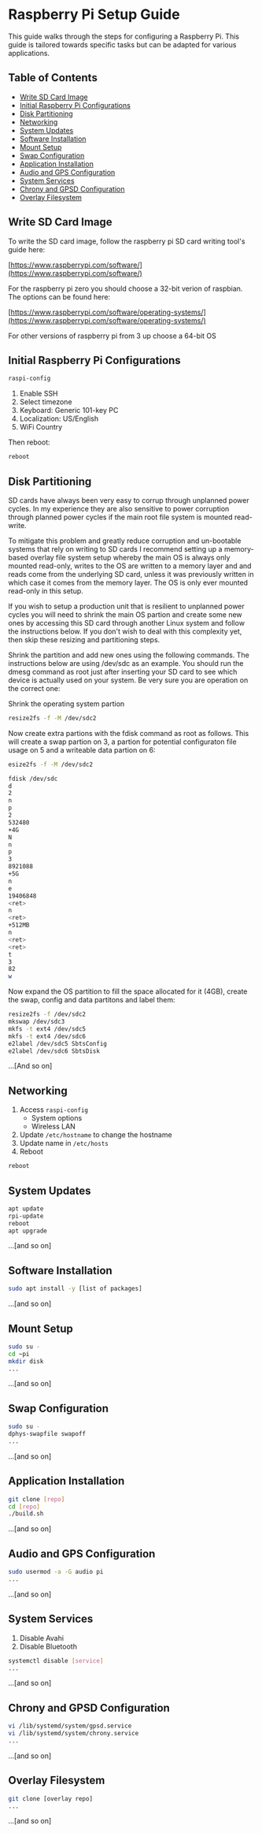 # Raspberry Pi Setup Guide

This guide walks through the steps for configuring a Raspberry Pi. This guide is tailored towards specific tasks but can be adapted for various applications.

## Table of Contents

- [Write SD Card Image](#write-sd-card-image)
- [Initial Raspberry Pi Configurations](#initial-raspberry-pi-configurations)
- [Disk Partitioning](#disk-partitioning)
- [Networking](#networking)
- [System Updates](#system-updates)
- [Software Installation](#software-installation)
- [Mount Setup](#mount-setup)
- [Swap Configuration](#swap-configuration)
- [Application Installation](#application-installation)
- [Audio and GPS Configuration](#audio-and-gps-configuration)
- [System Services](#system-services)
- [Chrony and GPSD Configuration](#chrony-and-gpsd-configuration)
- [Overlay Filesystem](#overlay-filesystem)

## Write SD Card Image

To write the SD card image, follow the raspberry pi SD card writing tool's guide here:

[https://www.raspberrypi.com/software/](https://www.raspberrypi.com/software/)

For the raspberry pi zero you should choose a 32-bit verion of raspbian. The options can be found here:

[https://www.raspberrypi.com/software/operating-systems/](https://www.raspberrypi.com/software/operating-systems/)

For other versions of raspberry pi from 3 up choose a 64-bit OS

## Initial Raspberry Pi Configurations

```bash
raspi-config
```

1. Enable SSH
2. Select timezone
3. Keyboard: Generic 101-key PC
4. Localization: US/English
5. WiFi Country

Then reboot:

```bash
reboot
```

## Disk Partitioning

SD cards have always been very easy to corrup through unplanned power cycles. In my experience they are also sensitive to power corruption through planned power cycles if the main root file system is mounted read-write.

To mitigate this problem and greatly reduce corruption and un-bootable systems that rely on writing to SD cards I recommend setting up a memory-based overlay file system setup whereby the main OS is always only mounted read-only, writes to the OS are written to a memory layer and and reads come from the underlying SD card, unless it was previously written in which case it comes from the memory layer. The OS is only ever mounted read-only in this setup.

If you wish to setup a production unit that is resilient to unplanned power cycles you will need to shrink the main OS partion and create some new ones by accessing this SD card through another Linux system and follow the instructions below. If you don't wish to deal with this complexity yet, then skip these resizing and partitioning steps.

Shrink the partition and add new ones using the following commands. The instructions below are using /dev/sdc as an example. You should run the dmesg command as root just after inserting your SD card to see which device is actually used on your system. Be very sure you are operation on the correct one:

Shrink the operating system partion
```bash
resize2fs -f -M /dev/sdc2
```

Now create extra partions with the fdisk command as root as follows. This will create a swap partion on 3, a partion for potential configuraton file usage on 5 and a writeable data partion on 6:
```bash
esize2fs -f -M /dev/sdc2

fdisk /dev/sdc
d
2
n
p
2
532480
+4G
N
n
p
3
8921088
+5G
n
e
19406848
<ret>
n
<ret>
+512MB
n
<ret>
<ret>
t
3
82
w
```

Now expand the OS partition to fill the space allocated for it (4GB), create the swap, config and data partitons and label them:
```bash
resize2fs -f /dev/sdc2
mkswap /dev/sdc3
mkfs -t ext4 /dev/sdc5
mkfs -t ext4 /dev/sdc6
e2label /dev/sdc5 SbtsConfig
e2label /dev/sdc6 SbtsDisk
```

...[And so on]

## Networking

1. Access `raspi-config`
    - System options
    - Wireless LAN
2. Update `/etc/hostname` to change the hostname
3. Update name in `/etc/hosts`
4. Reboot

```bash
reboot
```

## System Updates

```bash
apt update
rpi-update
reboot
apt upgrade
```

...[and so on]

## Software Installation

```bash
sudo apt install -y [list of packages]
```

...[and so on]

## Mount Setup

```bash
sudo su -
cd ~pi
mkdir disk
...
```

...[and so on]

## Swap Configuration

```bash
sudo su -
dphys-swapfile swapoff
...
```

...[and so on]

## Application Installation

```bash
git clone [repo]
cd [repo]
./build.sh
```

...[and so on]

## Audio and GPS Configuration

```bash
sudo usermod -a -G audio pi
...
```

...[and so on]

## System Services

1. Disable Avahi
2. Disable Bluetooth

```bash
systemctl disable [service]
...
```

...[and so on]

## Chrony and GPSD Configuration

```bash
vi /lib/systemd/system/gpsd.service
vi /lib/systemd/system/chrony.service
...
```

...[and so on]

## Overlay Filesystem

```bash
git clone [overlay repo]
...
```

...[and so on]
